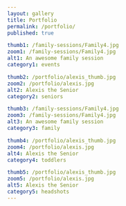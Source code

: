 ```yaml
---
layout: gallery
title: Portfolio
permalink: /portfolio/
published: true

thumb1: /family-sessions/Family4.jpg
zoom1: /family-sessions/Family4.jpg
alt1: An awesome family session
category1: events

thumb2: /portfolio/alexis_thumb.jpg
zoom2: /portfolio/alexis.jpg
alt2: Alexis the Senior
category2: seniors

thumb3: /family-sessions/Family4.jpg
zoom3: /family-sessions/Family4.jpg
alt3: An awesome family session
category3: family

thumb4: /portfolio/alexis_thumb.jpg
zoom4: /portfolio/alexis.jpg
alt4: Alexis the Senior
category4: toddlers

thumb5: /portfolio/alexis_thumb.jpg
zoom5: /portfolio/alexis.jpg
alt5: Alexis the Senior
category5: headshots
---
```

